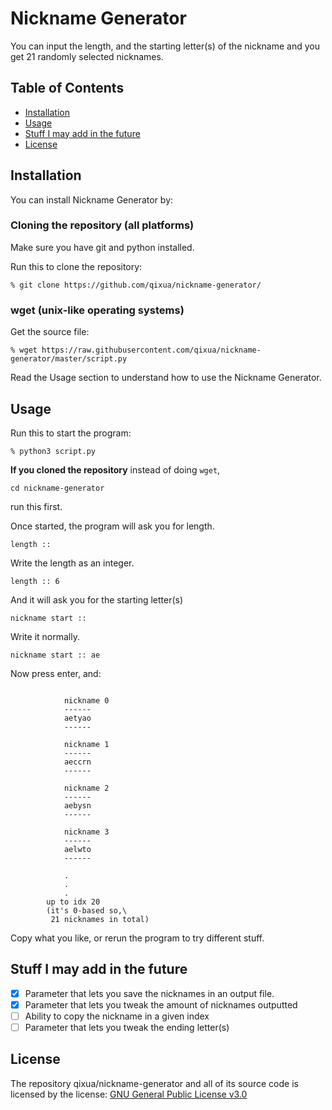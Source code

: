 # Nickname Generator

You can input the length, and the starting letter(s) of the nickname and you get 21 randomly selected nicknames.

## Table of Contents
- [Installation](https://github.com/qixua/nickname-generator#installation)
- [Usage](https://github.com/qixua/nickname-generator#usage)
- [Stuff I may add in the future](https://github.com/qixua/nickname-generator#stuff-i-may-add-in-the-future)
- [License](https://github.com/qixua/nickname-generator#license)

## Installation
You can install Nickname Generator by:

### Cloning the repository (all platforms)

Make sure you have git and python installed.

Run this to clone the repository:

```
% git clone https://github.com/qixua/nickname-generator/
```

### wget (unix-like operating systems)
Get the source file:
```
% wget https://raw.githubusercontent.com/qixua/nickname-generator/master/script.py
```

Read the Usage section to understand how to use the Nickname Generator.

## Usage

Run this to start the program:

```
% python3 script.py
```

**If you cloned the repository** instead of doing `wget`,

```
cd nickname-generator
```

run this first.

Once started, the program will ask you for length.

```
length :: 
```

Write the length as an integer.

```
length :: 6
```

And it will ask you for the starting letter(s)

```
nickname start :: 
```

Write it normally.

```
nickname start :: ae
```

Now press enter, and:

```

            nickname 0
            ------
            aetyao
            ------

            nickname 1
            ------
            aeccrn
            ------

            nickname 2
            ------
            aebysn
            ------

            nickname 3
            ------
            aelwto
            ------

            .
            .
            .
        up to idx 20 
        (it's 0-based so,\
         21 nicknames in total)
```

Copy what you like, or rerun the program to try different stuff.

## Stuff I may add in the future
- [x] Parameter that lets you save the nicknames in an output file.
- [x] Parameter that lets you tweak the amount of nicknames outputted
- [ ] Ability to copy the nickname in a given index
- [ ] Parameter that lets you tweak the ending letter(s)

## License
The repository qixua/nickname-generator and all of its source code is licensed by the license: [GNU General Public License v3.0](https://www.gnu.org/licenses/gpl-3.0.en.html)